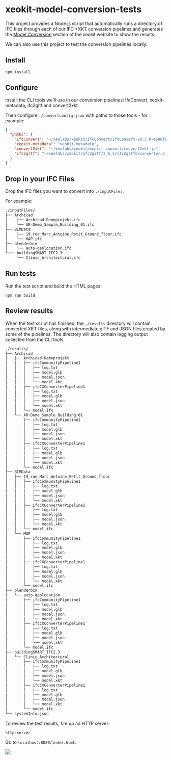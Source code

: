 # xeokit-model-conversion-tests

This project provides a Node.js script that automatically runs a directory of IFC files through each of our IFC->XKT conversion pipelines and generates the [Model Conversion](https://xeokit.github.io/xeokit-model-conversion-tests/index.html) section of the xeokit website to show the results.

We can also use this project to test the conversion pipelines locally.

## Install

````npm install````

## Configure

Install the CLI tools we'll use in our conversion pipelines: IfcConvert, xeokit-metadata, ifc2gltf and convert2xkt.

Then configure ````./convertconfig.json```` with paths to those tools - for example:


````json
{
  "paths": {
    "IfcConvert": "~/xeolabs/xeokit/IfcConvert/IfcConvert-v0.7.0-e508fb4-linux64/IfcConvert",
    "xeokit-metadata": "xeokit-metadata",
    "convert2xkt": "~/xeolabs/xeokit/xeokit-convert/convert2xkt.js",
    "ifc2gltf": "~/xeolabs/xeokit/ifc2gltf/2_6_5/ifc2gltfcxconverter-2.6.5/linux/build/Release/ifc2gltfcxconverter"
  }
}
````

## Drop in your IFC Files

Drop the IFC files you want to convert into ````./inputFiles````. 

For example:

````bash
./inputFiles/
├── Archicad
│    ├── Archicad-Demoprojekt.ifc
│    └── AR-Demo_Sample_Building_01.ifc
├── BIMData
│    ├── 19_rue_Marc_Antoine_Petit_Ground_floor.ifc
│    └── MAP.ifc
├── blenderbim
│    └── auto-geolocation.ifc
└─── buildingSMART_IFC2.3
     └── Clinic_Architectural.ifc
````
## Run tests

Run the test script and build the HTML pages:

```npm run build```

## Review results

When the test script has finished, the ````./results```` directory will contain converted XKT files, along with intermediate glTF and JSON files created by some of the pipelines. The directory will also contain logging output collected from the CLI tools. 
````bash
./results/
├── Archicad
│   ├── Archicad-Demoprojekt
│   │   ├── ifcCommunityPipeline1
│   │   │   ├── log.txt
│   │   │   ├── model.glb
│   │   │   ├── model.json
│   │   │   └── model.xkt
│   │   ├── ifcCXConverterPipeline1
│   │   │   ├── log.txt
│   │   │   ├── model.glb
│   │   │   ├── model.json
│   │   │   └── model.xkt
│   │   └── model.ifc
│   └── AR-Demo_Sample_Building_01
│       ├── ifcCommunityPipeline1
│       │   ├── log.txt
│       │   ├── model.glb
│       │   ├── model.json
│       │   └── model.xkt
│       ├── ifcCXConverterPipeline1
│       │   ├── log.txt
│       │   ├── model.glb
│       │   ├── model.json
│       │   └── model.xkt
│       └── model.ifc
├── BIMData
│   ├── 19_rue_Marc_Antoine_Petit_Ground_floor
│   │   ├── ifcCommunityPipeline1
│   │   │   ├── log.txt
│   │   │   ├── model.glb
│   │   │   ├── model.json
│   │   │   └── model.xkt
│   │   ├── ifcCXConverterPipeline1
│   │   │   ├── log.txt
│   │   │   ├── model.glb
│   │   │   ├── model.json
│   │   │   └── model.xkt
│   │   └── model.ifc
│   └── MAP
│       ├── ifcCommunityPipeline1
│       │   ├── log.txt
│       │   ├── model.glb
│       │   ├── model.json
│       │   └── model.xkt
│       ├── ifcCXConverterPipeline1
│       │   ├── log.txt
│       │   ├── model.glb
│       │   ├── model.json
│       │   └── model.xkt
│       └── model.ifc
├── blenderbim
│   └── auto-geolocation
│       ├── ifcCommunityPipeline1
│       │   ├── log.txt
│       │   ├── model.glb
│       │   ├── model.json
│       │   └── model.xkt
│       ├── ifcCXConverterPipeline1
│       │   ├── log.txt
│       │   ├── model.glb
│       │   ├── model.json
│       │   └── model.xkt
│       └── model.ifc
├── buildingSMART_IFC2.3
│   └── Clinic_Architectural
│       ├── ifcCommunityPipeline1
│       │   ├── log.txt
│       │   ├── model.glb
│       │   ├── model.json
│       │   └── model.xkt
│       ├── ifcCXConverterPipeline1
│       │   ├── log.txt
│       │   ├── model.glb
│       │   ├── model.json
│       │   └── model.xkt
│       └── model.ifc
└── systemInfo.json
````

To review the test results, fire up an HTTP server:

````http-server````

Go to ````localhost:8080/index.html````:


![](https://xeokit.github.io/img/modelConversionWebsite.png)



